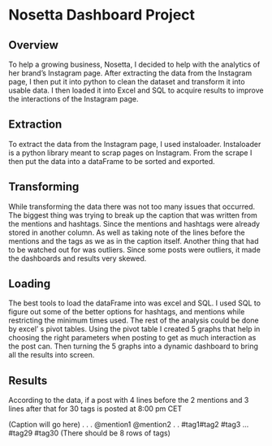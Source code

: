 # Nosetta Dashboard Project

## Overview
To help a growing business, Nosetta, I decided to help with the analytics of her brand’s Instagram page. After extracting the data from the Instagram page, I then put it into python to clean the dataset and transform it into usable data. I then loaded it into Excel and SQL to acquire results to improve the interactions of the Instagram page. 
## Extraction
To extract the data from the Instagram page, I used instaloader. Instaloader is a python library meant to scrap pages on Instagram. From the scrape I then put the data into a dataFrame to be sorted and exported.
## Transforming
While transforming the data there was not too many issues that occurred. The biggest thing was trying to break up the caption that was written from the mentions and hashtags. Since the mentions and hashtags were already stored in another column. As well as taking note of the lines before the mentions and the tags as we as in the caption itself. Another thing that had to be watched out for was outliers. Since some posts were outliers, it made the dashboards and results very skewed.
## Loading
The best tools to load the dataFrame into was excel and SQL. I used SQL to figure out some of the better options for hashtags, and mentions while restricting the minimum times used. The rest of the analysis could be done by excel’ s pivot tables. Using the pivot table I created 5 graphs that help in choosing the right parameters when posting to get as much interaction as the post can. Then turning the 5 graphs into a dynamic dashboard to bring all the results into screen.
## Results
According to the data, if a post with 4 lines before the 2 mentions and 3 lines after that for 30 tags is posted at 8:00 pm CET 

(Caption will go here)
.
.
.
@mention1 @mention2
.
.
#tag1#tag2 #tag3 …
 #tag29 #tag30 (There should be 8 rows of tags)

